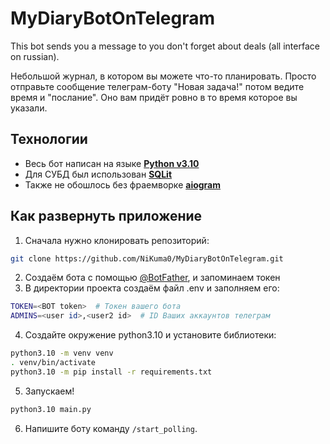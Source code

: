 # MyDiaryBotOnTelegram
This bot sends you a message to you don't forget about deals 
(all interface on russian).

Небольшой журнал, в котором вы можете что-то планировать. 
Просто отправьте сообщение телеграм-боту "Новая задача!" потом ведите время и 
"послание". Оно вам придёт ровно в то время которое вы указали.

## Технологии
* Весь бот написан на языке 
[**Python v3.10**](https://www.python.org/)
* Для СУБД был использован [**SQLit**](https://www.sqlite.org/)
* Также не обошлось без фраемворке 
[**aiogram**](https://github.com/aiogram/aiogram)

## Как развернуть приложение
1. Сначала нужно клонировать репозиторий:
```bash
git clone https://github.com/NiKuma0/MyDiaryBotOnTelegram.git
```
2. Создаём бота с помощью 
[@BotFather](https://t.me/botfather), и запоминаем токен
3. В директории проекта создаём файл .env и заполняем его:
```bash
TOKEN=<BOT token>  # Токен вашего бота
ADMINS=<user id>,<user2 id>  # ID Ваших аккаунтов телеграм
```
4. Создайте окружение python3.10 и установите библиотеки:
```bash
python3.10 -m venv venv
. venv/bin/activate
python3.10 -m pip install -r requirements.txt
```
5. Запускаем!
```bash
python3.10 main.py
```
6. Напишите боту команду `/start_polling`.